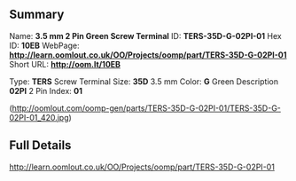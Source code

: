 

 ## Summary
Name: __3.5 mm 2 Pin Green Screw Terminal__
ID: __TERS-35D-G-02PI-01__
Hex ID: __10EB__
WebPage: __http://learn.oomlout.co.uk/OO/Projects/oomp/part/TERS-35D-G-02PI-01__
Short URL: __http://oom.lt/10EB__

Type: __TERS__ Screw Terminal 
Size: __35D__ 3.5 mm 
Color: __G__ Green 
Description __02PI__ 2 Pin 
Index: __01__


(http://oomlout.com/oomp-gen/parts/TERS-35D-G-02PI-01/TERS-35D-G-02PI-01_420.jpg)


 ## Full Details
 http://learn.oomlout.co.uk/OO/Projects/oomp/part/TERS-35D-G-02PI-01














